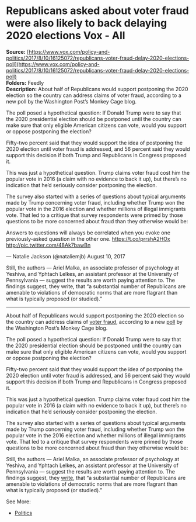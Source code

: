 # Republicans asked about voter fraud were also likely to back delaying 2020 elections Vox - All

**Source:** [https://www.vox.com/policy-and-politics/2017/8/10/16125072/republicans-voter-fraud-delay-2020-elections-poll](https://www.vox.com/policy-and-politics/2017/8/10/16125072/republicans-voter-fraud-delay-2020-elections-poll)  
**Folders:** Feedly  
**Description:** About half of Republicans would support postponing the 2020 election so the country can address claims of voter fraud, according to a new poll by the Washington Post’s Monkey Cage blog.

The poll posed a hypothetical question: If Donald Trump were to say that the 2020 presidential election should be postponed until the country can make sure that only eligible American citizens can vote, would you support or oppose postponing the election?

Fifty-two percent said that they would support the idea of postponing the 2020 election until voter fraud is addressed, and 56 percent said they would support this decision if both Trump and Republicans in Congress proposed it.

This was just a hypothetical question. Trump claims voter fraud cost him the popular vote in 2016 (a claim with no evidence to back it up), but there’s no indication that he’d seriously consider postponing the election.

The survey also started with a series of questions about typical arguments made by Trump concerning voter fraud, including whether Trump won the popular vote in the 2016 election and whether millions of illegal immigrants vote. That led to a critique that survey respondents were primed by those questions to be more concerned about fraud than they otherwise would be:

Answers to questions will always be correlated when you evoke one previously-asked question in the other one. https://t.co/prrshA2HOx http://pic.twitter.com/48Ak7bawBn

— Natalie Jackson (@nataliemjb) August 10, 2017

Still, the authors — Ariel Malka, an associate professor of psychology at Yeshiva, and Yphtach Lelkes, an assistant professor at the University of Pennsylvania — suggest the results are worth paying attention to. The findings suggest, they write, that “a substantial number of Republicans are amenable to violations of democratic norms that are more flagrant than what is typically proposed (or studied).”

---

<div><div><p>About half of Republicans would support postponing the 2020 election so the country can address claims of <a href="https://www.vox.com/policy-and-politics/2016/10/31/13478134/voter-fraud-id-2016-trump">voter fraud</a>, according to a new <a href="https://www.washingtonpost.com/news/monkey-cage/wp/2017/08/10/in-a-new-poll-half-of-republicans-say-they-would-support-postponing-the-2020-election-if-trump-proposed-it/?utm_term=.1b0c44bfab0f">poll</a> by the Washington Post’s Monkey Cage blog.</p></div><div><p>The poll posed a hypothetical question: If Donald Trump were to say that the 2020 presidential election should be postponed until the country can make sure that only eligible American citizens can vote, would you support or oppose postponing the election?</p></div><div><p>Fifty-two percent said that they would support the idea of postponing the 2020 election until voter fraud is addressed, and 56 percent said they would support this decision if both Trump and Republicans in Congress proposed it.</p></div><div><p>This was just a hypothetical question. Trump claims voter fraud cost him the popular vote in 2016 (a claim with no evidence to back it up), but there’s no indication that he’d seriously consider postponing the election.</p></div><div><p>The survey also started with a series of questions about typical arguments made by Trump concerning voter fraud, including whether Trump won the popular vote in the 2016 election and whether millions of illegal immigrants vote. That led to a critique that survey respondents were primed by those questions to be more concerned about fraud than they otherwise would be:</p></div><div><p>Still, the authors — Ariel Malka, an associate professor of psychology at Yeshiva, and Yphtach Lelkes, an assistant professor at the University of Pennsylvania — suggest the results are worth paying attention to. The findings suggest, they <a href="https://www.washingtonpost.com/news/monkey-cage/wp/2017/08/10/in-a-new-poll-half-of-republicans-say-they-would-support-postponing-the-2020-election-if-trump-proposed-it/?utm_term=.1b0c44bfab0f">write</a>, that “a substantial number of Republicans are amenable to violations of democratic norms that are more flagrant than what is typically proposed (or studied).”</p></div><div><span>See More:<span> </span></span><ul><li><a href="https://www.vox.com/politics">Politics</a></li></ul></div></div>
